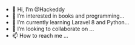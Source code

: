 - 👋 Hi, I’m @Hackeddy
- 👀 I’m interested in books and programming...
- 🌱 I’m currently learning Laravel 8 and Python...
- 💞️ I’m looking to collaborate on ...
- 📫 How to reach me ...

<!---
Hackeddy/Hackeddy is a ✨ special ✨ repository because its `README.md` (this file) appears on your GitHub profile.
You can click the Preview link to take a look at your changes.
--->
